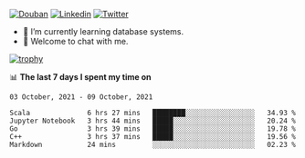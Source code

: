 
<p align="left">
<a href="https://www.douban.com/people/ixxchan"><img src="https://img.shields.io/badge/@ixxchan-007722?style=flat&logo=Douban&logoColor=white" alt="Douban" /></a> 
<a href="https://www.linkedin.com/in/xxchan/?locale=en_US"><img src="https://img.shields.io/badge/@xxchan-0073b1?style=flat&logo=LinkedIn&logoColor=white" alt="Linkedin" /></a> 
<a href="https://twitter.com/yayale_umi"><img src="https://img.shields.io/badge/@yayale__umi-1DA1F2?style=flat&logo=Twitter&logoColor=white" alt="Twitter"/></a>
</p>

- 🌱 I’m currently learning database systems.
- 💬 Welcome to chat with me.


[![trophy](https://github-profile-trophy.vercel.app/?username=xxchan&theme=flat&column=7)](https://github.com/xxchan)


📊 **The last 7 days I spent my time on** 

<!--START_SECTION:waka-->
```text
03 October, 2021 - 09 October, 2021

Scala              6 hrs 27 mins   ████████░░░░░░░░░░░░░░░░░   34.93 % 
Jupyter Notebook   3 hrs 44 mins   █████░░░░░░░░░░░░░░░░░░░░   20.24 % 
Go                 3 hrs 39 mins   █████░░░░░░░░░░░░░░░░░░░░   19.78 % 
C++                3 hrs 37 mins   █████░░░░░░░░░░░░░░░░░░░░   19.56 % 
Markdown           24 mins         ░░░░░░░░░░░░░░░░░░░░░░░░░   02.23 %
```
<!--END_SECTION:waka-->

<!--
**xxchan/xxchan** is a ✨ _special_ ✨ repository because its `README.md` (this file) appears on your GitHub profile.

Here are some ideas to get you started:

- 🔭 I’m currently working on ...
- 🌱 I’m currently learning ...
- 👯 I’m looking to collaborate on ...
- 🤔 I’m looking for help with ...
- 💬 Ask me about ...
- 📫 How to reach me: ...
- 😄 Pronouns: ...
- ⚡ Fun fact: ...
-->
